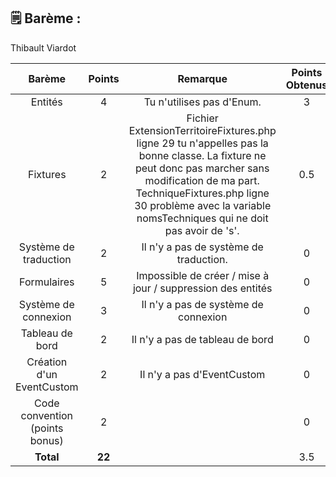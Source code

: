 ## 🗒️ Barème :

Thibault Viardot

| **Barème**                           | **Points**| **Remarque**                               |**Points Obtenus**|
| :-----------------------------------:| :-------: | :-------------------------------------:    |:-:|
| Entités                              |     4     | Tu n'utilises pas d'Enum.                  | 3 |
| Fixtures                             |     2     | Fichier ExtensionTerritoireFixtures.php ligne 29 tu n'appelles pas la bonne classe. La fixture ne peut donc pas marcher sans modification de ma part. TechniqueFixtures.php ligne 30 problème avec la variable nomsTechniques qui ne doit pas avoir de 's'. | 0.5 |
| Système de traduction                |     2     | Il n'y a pas de système de traduction.     | 0 |
| Formulaires                          |     5     | Impossible de créer / mise à jour / suppression des entités | 0 |
| Système de connexion                 |     3     | Il n'y a pas de système de connexion       | 0 |
| Tableau de bord                      |     2     | Il n'y a pas de tableau de bord            | 0 |
| Création d'un EventCustom            |     2     | Il n'y a pas d'EventCustom                 | 0 |
| Code convention (points bonus)       |     2     |                                            | 0 |
| **Total**                            |   **22**  |                                            | 3.5|